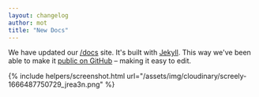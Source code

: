```yaml
---
layout: changelog
author: mot
title: "New Docs"
---
```


We have updated our [/docs](/docs) site. It's built with [Jekyll](https://jekyllrb.com/). This way we've been able to make it [public on GitHub](https://github.com/dotenv-org/www) – making it easy to edit.

{% include helpers/screenshot.html url="/assets/img/cloudinary/screely-1666487750729_jrea3n.png" %}
